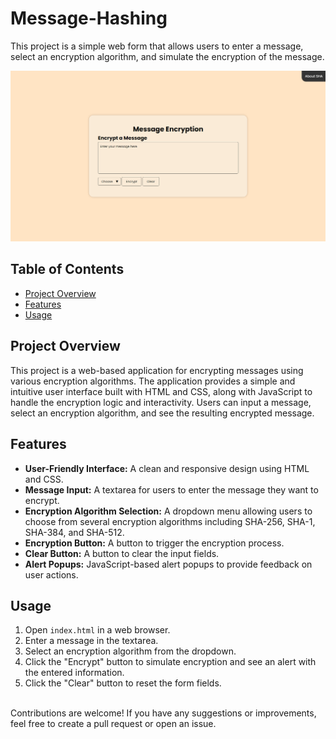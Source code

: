 # Message-Hashing
This project is a simple web form that allows users to enter a message, select an encryption algorithm, and simulate the encryption of the message.

![View](result.png)

## Table of Contents
- [Project Overview](#project-overview)
- [Features](#features)
- [Usage](#usage)

## Project Overview
This project is a web-based application for encrypting messages using various encryption algorithms. The application provides a simple and intuitive user interface built with HTML and CSS, along with JavaScript to handle the encryption logic and interactivity. Users can input a message, select an encryption algorithm, and see the resulting encrypted message.

## Features
- <b>User-Friendly Interface:</b> A clean and responsive design using HTML and CSS.
- <b>Message Input:</b> A textarea for users to enter the message they want to encrypt.
- <b>Encryption Algorithm Selection:</b> A dropdown menu allowing users to choose from several encryption algorithms including SHA-256, SHA-1, SHA-384, and SHA-512.
- <b>Encryption Button:</b> A button to trigger the encryption process.
- <b>Clear Button:</b> A button to clear the input fields.
- <b>Alert Popups:</b> JavaScript-based alert popups to provide feedback on user actions.

## Usage
1. Open `index.html` in a web browser.
2. Enter a message in the textarea.
3. Select an encryption algorithm from the dropdown.
4. Click the "Encrypt" button to simulate encryption and see an alert with the entered information.
5. Click the "Clear" button to reset the form fields.

<br>
Contributions are welcome! If you have any suggestions or improvements, feel free to create a pull request or open an issue.
